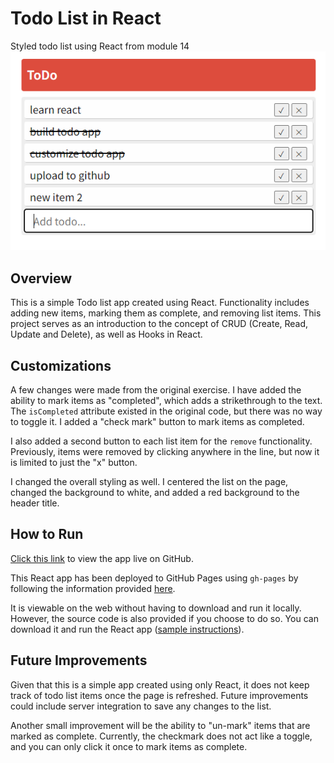 # Todo List in React

Styled todo list using React from module 14
![screenshot](/screenshot.png)

## Overview

This is a simple Todo list app created using React. Functionality includes adding new items, marking them as complete, and removing list items. This project serves as an introduction to the concept of CRUD (Create, Read, Update and Delete), as well as Hooks in React.

## Customizations

A few changes were made from the original exercise. I have added the ability to mark items as "completed", which adds a strikethrough to the text. The `isCompleted` attribute existed in the original code, but there was no way to toggle it. I added a "check mark" button to mark items as completed.

I also added a second button to each list item for the `remove` functionality. Previously, items were removed by clicking anywhere in the line, but now it is limited to just the "x" button.

I changed the overall styling as well. I centered the list on the page, changed the background to white, and added a red background to the header title.

## How to Run

[Click this link](https://zikman23.github.io/todo-list-zik/) to view the app live on GitHub.

This React app has been deployed to GitHub Pages using `gh-pages` by following the information provided [here](https://github.com/gitname/react-gh-pages).

It is viewable on the web without having to download and run it locally. However, the source code is also provided if you choose to do so. You can download it and run the React app ([sample instructions](https://medium.com/@vikasharry03/react-setup-on-local-computer-912f9a551af3)).

## Future Improvements

Given that this is a simple app created using only React, it does not keep track of todo list items once the page is refreshed. Future improvements could include server integration to save any changes to the list.

Another small improvement will be the ability to "un-mark" items that are marked as complete. Currently, the checkmark does not act like a toggle, and you can only click it once to mark items as complete.
